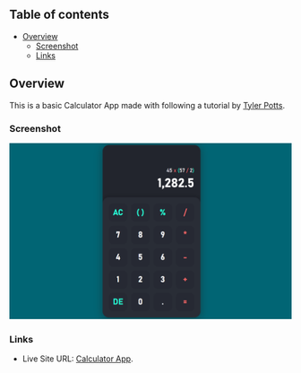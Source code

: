 ## Table of contents

- [Overview](#overview)
  - [Screenshot](#screenshot)
  - [Links](#links)


## Overview

This is a basic Calculator App made with following a tutorial by [Tyler Potts](https://www.youtube.com/watch?v=_x8mNUBhLSk).

### Screenshot

![](https://github.com/FNH99/calculator-app/blob/main/images/screenshot.png)

### Links

- Live Site URL: [Calculator App](https://calculator-app-one-mauve.vercel.app).

